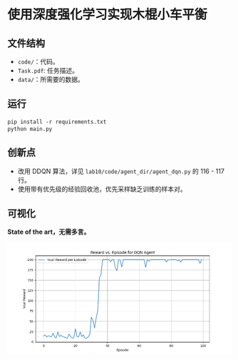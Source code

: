# 使用深度强化学习实现木棍小车平衡

## 文件结构

* `code/`：代码。
* `Task.pdf`: 任务描述。
* `data/`：所需要的数据。

## 运行

```Shell
pip install -r requirements.txt
python main.py
```

## 创新点

- 改用 DDQN 算法，详见 `lab10/code/agent_dir/agent_dqn.py` 的 116 - 117 行。
- 使用带有优先级的经验回收池，优先采样缺乏训练的样本对。

## 可视化

**State of the art，无需多言。**

![img](assets/reward.png)